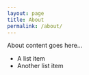 ```yaml
---
layout: page
title: About
permalink: /about/
---
```


About content goes here...

* A list item
* Another list item
